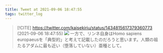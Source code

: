 ```yaml
---
title: Tweet at 2021-09-06 18:47:55
tags: twitter_log
---
```


> [!CITE] https://twitter.com/kaisekiriu/status/1434815617379360773 (2021-09-06 18:47:55)
> ![](https://twitter.com/kaisekiriu/status/1434815617379360773)
> 一方で、リンネ自身はHomo sapiens europaeusを「典型的」と考えて記載したのだろうと思います。人類の祖たるアダムに最も近い（堕落していない）亜種として。
